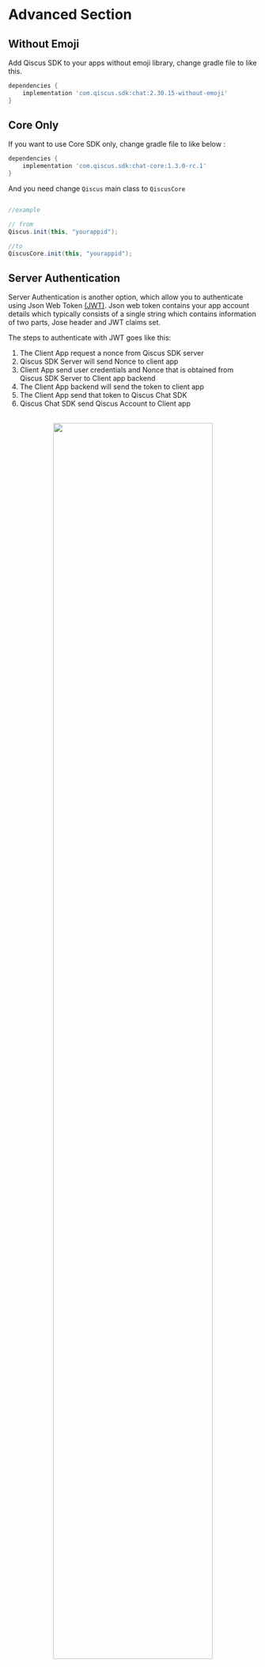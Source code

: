 # Advanced Section

## Without Emoji
Add Qiscus SDK to your apps without emoji library, change gradle file to like this.

```groovy
dependencies {
    implementation 'com.qiscus.sdk:chat:2.30.15-without-emoji'
}
```

## Core Only
If you want to use Core SDK only, change gradle file to like below :

```groovy
dependencies {
    implementation 'com.qiscus.sdk:chat-core:1.3.0-rc.1'
}
```

 And you need change `Qiscus` main class to `QiscusCore`
 
 ```java
 
//example

// from
Qiscus.init(this, "yourappid");

//to
QiscusCore.init(this, "yourappid");

```


## Server Authentication

Server Authentication is another option, which allow you to authenticate using Json Web Token [(JWT)](https://jwt.io/). Json web token contains your app account details which typically consists of a single string which contains information of two parts, Jose header and JWT claims set. 

The steps to authenticate with JWT goes like this:

1. The Client App request a nonce from Qiscus SDK server
2. Qiscus SDK Server will send Nonce to client app
3. Client App send user credentials and Nonce that is obtained from Qiscus SDK Server to Client app backend
4. The Client App backend will send the token to client app
5. The Client App send that token to Qiscus Chat SDK
6. Qiscus Chat SDK send Qiscus Account to Client app

<p align="center"><br/><img src="https://raw.githubusercontent.com/qiscus/qiscus-sdk-android/develop/screenshot/jwt.png" width="80%" /><br/></p>

You need to request Nonce from Qiscus Chat SDK Server. Nonce (Number Used Once) is a unique, randomly generated string used to identify a single request. Please be noted that a Nonce will expire in 10 minutes. So you need to implement your code to request JWT from your backend right after you got the returned Nonce. Here is how to authenticate to Qiscus Chat SDK using JWT :

```java
QiscusRxExecutor.execute(QiscusApi.getInstance().requestNonce(), new QiscusRxExecutor.Listener<QiscusNonce>() {
        @Override
        public void onSuccess(QiscusNonce qiscusNonce) {
            //do request jwt from your backend using returned Nonce
        }

        @Override
        public void onError(Throwable throwable) {
            //do anything if error occurred 
        }
    });
```

The code above is a sample of method you can implement in your app. By calling `QiscusRxExecutor.execute(QiscusApi.getInstance().requestNonce()` , you will request Nonce from Qiscus SDK server and a Nonce will be returned. If it is success, you can request JWT from your backend by sending Nonce you got from Qiscus SDK Server. 
When you got the JWT Token, you can pass that JWTto` Qiscus.setUser()` method to allow Qiscus to authenticate your user and return user account, as shown in the code below :

```java
Qiscus.setUser('your jwt token', new Qiscus.SetUserListener() {
        @Override
        public void onSuccess(QiscusAccount qiscusAccount) {
            //do anything if success
        }

        @Override
        public void onError(Throwable throwable) {
            //do anything if error occurs
        }
    });
```

### Setting jose header and jwt claim set in your backend

When your backend returns a JWT after receiving Nonce from your client app, the JWT will be caught by client app and will be forwarded to Qiscus Chat SDK Server. In this phase, Qiscus Chat SDK Server will verify the JWT before returning Qiscus Account for your user. To allow Qiscus Chat SDK Server successfully recognize the JWT, you need to setup Jose Header and JWT claim set in your backend as follow :

**Jose Header :**

```
{
  "alg": "HS256",  // must be HMAC algorithm
  "typ": "JWT", // must be JWT
  "ver": "v2" // must be v2
}
```

**JWT Claim Set :**

```
{
  "iss": "QISCUS SDK APP ID", // your qiscus app id, can obtained from dashboard
  "iat": 1502985644, // current timestamp in unix
  "exp": 1502985704, // An arbitrary time in the future when this token should expire. In epoch/unix time. We encourage you to limit 2 minutes
  "nbf": 1502985644, // current timestamp in unix
  "nce": "nonce", // nonce string as mentioned above
  "prn": "YOUR APP USER ID", // your user identity such as email or id, should be unique and stable
  "name": "displayname", // optional, string for user display name
  "avatar_url": "" // optional, string url of user avatar
}
```
**Signature :**

JWT need to be signed using Qiscus Secret Key, the one you get in [dashboard](https://www.qiscus.com/dashboard/login). The signature is used to verify that the sender of the JWT is who it says it is. To create the signature part you have to take the encoded Jose header, the encoded JWT Claim Set, a Qiscus Secret Key, the algorithm specified in the header, and sign that. 

The signature is computed using the following pseudo code :

```
data = base64urlEncode( Jose Header ) + “.” + base64urlEncode( JWT Claim Set )
hashedData = hash( data, secret )
signature = base64urlEncode( hashedData )
```

Here's example using PHP (You can use any other language or platform), the signature will be created in the following:

```
 public function generateIdentityToken($nonce, $user_id, $user_name = "", $avatar_url = "")
 {
// Using HMAC (HS256) signing method
    $signer = new Sha256();

    $now = time();

    $token = (new Builder())
      // Set header
      // Header "alg" has been set to HS256 by library
      // Header "typ" has been set to "JWT" by library
      ->setHeader("ver", "v2")

      // Set the payload
      // Configures the issuer (iss claim). It is a qiscus app id, can be obtain from dashboard
      ->setIssuer($this->qiscus_sdk_app_id)

      // Configures payload, "prn" is a client provider's internal ID for the authenticating user. Don't copy to header
      ->set("prn", $user_id, false)

      // Configures the time that the token was issue (iat claim)
      ->setIssuedAt($now)

      // Configures the time that the token can be used (nbf claim)
      ->setNotBefore($now)

      // Token expiration set to 2 minutes only (exp claim)
      ->setExpiration($now + 120)

      // nce claim, is a nonce from client
      ->set("nce", $nonce, false)

      // String - Optional - Name of user.
      ->set("name", $user_name, false)

      // String - Optional - Avatar url of user.
      ->set("avatar_url", $avatar_url, false)

      // **Signing**
      // creates a signature using qiscus sdk secret as key
      ->sign($signer, $this->qiscus_sdk_secret)

      // Retrieves the generated token
      ->getToken();

    // var_dump($token->verify($signer, $this->qiscus_sdk_secret));

    return (string) $token;
}
```

## UI Customization

Qiscus Chat SDK enable you to customize Chat UI as you like. You can modify colors, change bubble chat design, modify Chat Header, and many more. There are 2 level of UI customization, Basic and Advance Customization. For Basic Customization, you can simply look at the autocomplete suggestion in your IDE to see lots of method to modify your Chat Interface. For Advance Customization, you need to download the UI source code and modify anything as you need.  

### Basic Customization

Basic customization allows you to modify things inside Qiscus Chat SDK features. To do that, you can simply look at the autocomplete suggestion under `getChatConfig()` in your IDE to see lots of method to modify your Chat Interface. You can change almost everything inside your chat room such as bubble chat, header chat, read receipt, and many more. Here is the example of modifying status bar color, app bar color, title buble chat color and date format. 

```java
Qiscus.getChatConfig()
      .setStatusBarColor(R.color.blue)
      .setAppBarColor(R.color.red)
      .setTitleColor(R.color.white)
      .setLeftBubbleColor(R.color.green)
      .setRightBubbleColor(R.color.yellow)
      .setRightBubbleTextColor(R.color.white)
      .setRightBubbleTimeColor(R.color.grey)
      .setTimeFormat(date -> new SimpleDateFormat("HH:mm").format(date));
```

### Advance Customization

For advance customization, you can only use our Core SDK API for the data flow and use your own full UI. By using this approach you will have full control over the UI. We have sample on how you can do it and there are documentation on list of core api that we provide in the SDK. check it here [https://bitbucket.org/qiscus/qiscus-sdk-core-android-sample](https://bitbucket.org/qiscus/qiscus-sdk-core-android-sample/overview)

## Event Handler

An Event Handler is a callback routine that operates asynchronously and handles inputs received into a program. Event Handlers are important in Qiscus because it allows a client to react to any events happening in Qiscus Chat SDK. For example, if a client wants to know any important events from server, such as success login event, client's app can be notified by calling a specific Event Handler. Client, then, can do things with data returned by the event.
To enable client app to publish or subscribe something to Qiscus Chat SDK, we use **EventBus** library , so you can listen event from anywhere. **You can learn more about Eventbus [here](http://greenrobot.org/eventbus/)**. 

Here is an example to use Eventbus on your application class :

```java
public class SampleApps extends Application {
    @Override
    public void onCreate() {
        super.onCreate();
        Qiscus.init(this, "APP_ID");

        EventBus.getDefault().register(this);
    }

    /**
     * Subscribe anywhere to listen new message if you just got new message from someone
     */
     @Subscribe 
     public void onGetNewQiscusComment(QiscusCommentReceivedEvent event) {
        QiscusComment qiscusComment = event.getQiscusComment();
        // Do your implementation
    }

    /**
     * Call QiscusPusherApi.getInstance().listenRoom(qiscusChatRoom); to get room event from anywhere at your application
     */
     @Subscribe 
     public void onGetNewQiscusRoomEvent(QiscusChatRoomEvent event) {
        switch (event.getEvent()) {
            case TYPING:
                //Someone is typing on this room event.getRoomId()
                break;
            case DELIVERED:
                //Someone just received your message event.getCommentId()
                break;
            case READ:
                //Someone just read your message event.getCommentId()
                break;
        }
    }

    /**
     * Call QiscusPusherApi.getInstance().listenUserStatus("user1@gmail.com"); to listen status of user1@gmail.com
     */
     @Subscribe 
     public void onUserStatusUpdated(QiscusUserStatusEvent event) {
        // A user just changed his/her status from (online or offline)
        // event.getUser() changed to event.isOnline() at event.getLastActive()
    }
}
```

## Using Proguard

ProGuard is the most popular optimizer for Java bytecode. It makes your Java and Android applications smaller and faster. Read [here](https://www.guardsquare.com/en/proguard) for more detail about Proguard. 
If you are using Proguard in your application, make sure you add Proguard rules of Qiscus from [Qiscus Proguard Rules](https://github.com/qiscus/qiscus-sdk-android/blob/master/app/proguard-rules.pro) to your Proguard rules.

## RXJava Support

For you who prefer to code with RXJava, Qiscus Chat SDK does support RXJava. So, you can do anything as you do with Native Java. For example, to set a user, as has been explained in [Basic Authentication](#basic-authentication) section, you can do the same with RXJava. Here an example of how you can set user with it:  

```java
// Setup qiscus account with rxjava example
Qiscus.setUser("user@email.com", "password")
      .withUsername("Tony Stark")
      .withAvatarUrl("http://avatar.url.com/handsome.jpg")
      .save()
      .subscribeOn(Schedulers.io())
      .observeOn(AndroidSchedulers.mainThread())
      .subscribe(qiscusAccount -> {
          //do anything if success
      }, throwable -> {
          //do anything if error occurs
      });
```